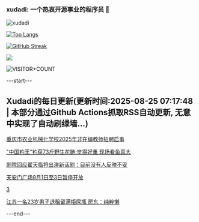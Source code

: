 ### xudadi: 一个热衷开源事业的程序员 👋

![xudadi](https://github-readme-stats-git-masterorgs-github-readme-stats-team.vercel.app/api?username=xudadi)

[![Top Langs](https://github-readme-stats.vercel.app/api/top-langs/?username=xudadi)](https://github.com/anuraghazra/github-readme-stats)

[![GitHub Streak](https://streak-stats.demolab.com?user=xudadi&locale=zh_Hans)](https://git.io/streak-stats)

![](https://raw.githubusercontent.com/xudadi/xudadi/main/assets/github-contribution-grid-snake.svg)

![VISITOR+COUNT](https://komarev.com/ghpvc/?username=xudadi&label=VISITOR+COUNT)


---start---

## Xudadi的每日更新(更新时间:2025-08-25 07:17:48 | 本部分通过Github Actions抓取RSS自动更新, 无意中实现了自动刷绿墙...)

[重庆市农业机械化学校2025年非在编教师招聘启事](https://www.gongkaoleida.com/article/2583320)

["中国钓王"钓获73斤野生花鲢:觉得好重 现场看鱼真大](https://m.163.com/news/article/K7O0OBDO0530S6GI.html)

[剧院回应翟天临将出演新话剧：目前没有人反映不妥](https://m.163.com/news/article/K7O438O3053469LG.html)

[天安门广场9月1日至3日暂停开放](https://m.163.com/news/article/K7OK63RI0001899O.html)

[3](https://m.163.com/touch/news/sub/domestic)

[江苏一名23岁男子退租留满柜尿瓶 房东：纯粹懒](https://m.163.com/news/article/K7OH9Q66053469LG.html)

---end---
